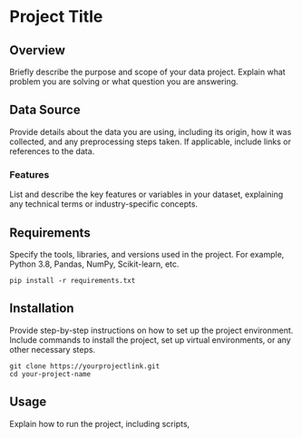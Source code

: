 
# Project Title

## Overview
Briefly describe the purpose and scope of your data project. Explain what problem you are solving or what question you are answering.

## Data Source
Provide details about the data you are using, including its origin, how it was collected, and any preprocessing steps taken. If applicable, include links or references to the data.

### Features
List and describe the key features or variables in your dataset, explaining any technical terms or industry-specific concepts.

## Requirements
Specify the tools, libraries, and versions used in the project. For example, Python 3.8, Pandas, NumPy, Scikit-learn, etc.

```
pip install -r requirements.txt
```

## Installation
Provide step-by-step instructions on how to set up the project environment. Include commands to install the project, set up virtual environments, or any other necessary steps.

```
git clone https://yourprojectlink.git
cd your-project-name
```

## Usage
Explain how to run the project, including scripts,
